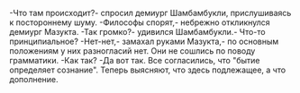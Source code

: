   -Что там происходит?- спросил демиург Шамбамбукли, прислушиваясь к постороннему шуму.
-Философы спорят,- небрежно откликнулся демиург Мазукта.
-Так громко?- удивился Шамбамбукли.- Что-то принципиальное?
-Нет-нет,- замахал руками Мазукта,- по основным положениям у них разногласий нет. Они не сошлись по поводу грамматики.
-Как так?
-Да вот так. Все согласились, что "бытие определяет сознание". Теперь выясняют, что здесь подлежащее, а что дополнение.      